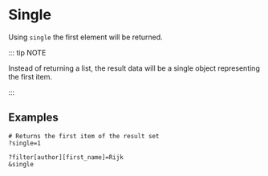 # Single

Using `single` the first element will be returned.

::: tip NOTE

Instead of returning a list, the result data will be a single object representing the first item.

:::

## Examples

```
# Returns the first item of the result set
?single=1

?filter[author][first_name]=Rijk
&single
```
